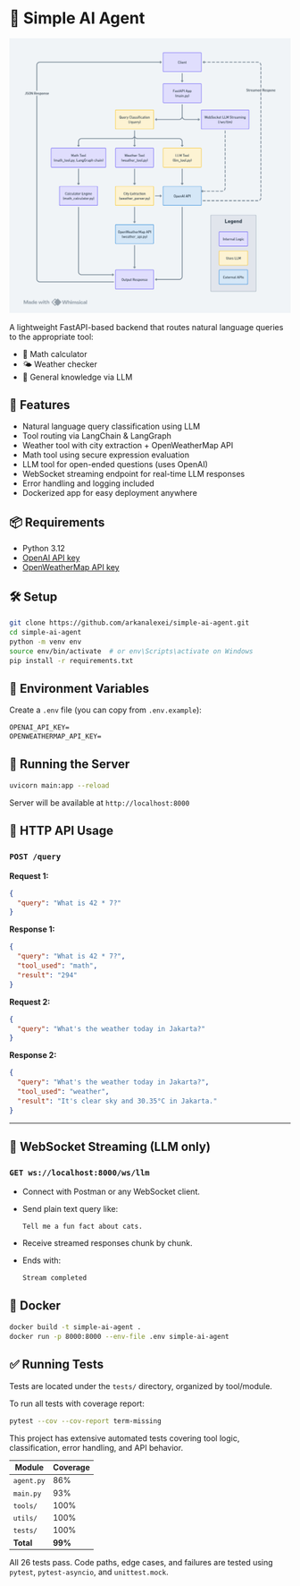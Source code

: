 # 🧠 Simple AI Agent

![System Architecture](assets/architecture.png)

A lightweight FastAPI-based backend that routes natural language queries to the appropriate tool:
- 🧮 Math calculator
- 🌤️ Weather checker
- 💬 General knowledge via LLM



## 🚀 Features

- Natural language query classification using LLM
- Tool routing via LangChain & LangGraph
- Weather tool with city extraction + OpenWeatherMap API
- Math tool using secure expression evaluation
- LLM tool for open-ended questions (uses OpenAI)
- WebSocket streaming endpoint for real-time LLM responses
- Error handling and logging included
- Dockerized app for easy deployment anywhere


## 📦 Requirements

- Python 3.12
- [OpenAI API key](https://platform.openai.com/account/api-keys)
- [OpenWeatherMap API key](https://openweathermap.org/api)


## 🛠️ Setup

```bash
git clone https://github.com/arkanalexei/simple-ai-agent.git
cd simple-ai-agent
python -m venv env
source env/bin/activate  # or env\Scripts\activate on Windows
pip install -r requirements.txt
```

## 🔐 Environment Variables

Create a `.env` file (you can copy from `.env.example`):

```
OPENAI_API_KEY=
OPENWEATHERMAP_API_KEY=
```

## 🏃 Running the Server

```bash
uvicorn main:app --reload
```

Server will be available at `http://localhost:8000`

## 📮 HTTP API Usage

### `POST /query`

**Request 1:**

```json
{
  "query": "What is 42 * 7?"
}
```

**Response 1:**

```json
{
  "query": "What is 42 * 7?",
  "tool_used": "math",
  "result": "294"
}
```

**Request 2:**

```json
{
  "query": "What's the weather today in Jakarta?"
}
```

**Response 2:**

```json
{
  "query": "What's the weather today in Jakarta?",
  "tool_used": "weather",
  "result": "It's clear sky and 30.35°C in Jakarta."
}
```

---

## 🔄 WebSocket Streaming (LLM only)

### `GET ws://localhost:8000/ws/llm`

* Connect with Postman or any WebSocket client.
* Send plain text query like:

  ```
  Tell me a fun fact about cats.
  ```
* Receive streamed responses chunk by chunk.
* Ends with:

  ```
  Stream completed
  ```

## 🐳 Docker

```bash
docker build -t simple-ai-agent .
docker run -p 8000:8000 --env-file .env simple-ai-agent
```

## ✅ Running Tests 

Tests are located under the `tests/` directory, organized by tool/module.

To run all tests with coverage report:
```bash
pytest --cov --cov-report term-missing
```


This project has extensive automated tests covering tool logic, classification, error handling, and API behavior.

| Module                      | Coverage |
|----------------------------|----------|
| `agent.py`                 | 86%      |
| `main.py`                  | 93%      |
| `tools/`                   | 100%     |
| `utils/`                   | 100%     |
| `tests/`                   | 100%     |
| **Total**                  | **99%**  |

All 26 tests pass. Code paths, edge cases, and failures are tested using `pytest`, `pytest-asyncio`, and `unittest.mock`.

